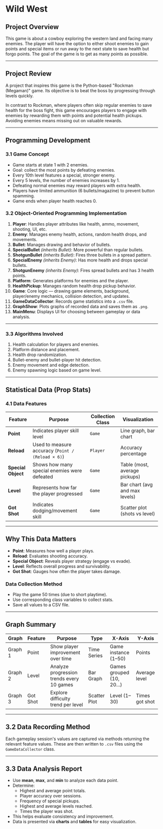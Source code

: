 # Wild West

## Project Overview

This game is about a cowboy exploring the western land and facing many enemies. The player will have the option to either shoot enemies to gain points and special items or run away to the next state to save health but forgo points. The goal of the game is to get as many points as possible.

---

## Project Review

A project that inspires this game is the Python-based "Rockman (Megaman)" game. Its objective is to beat the boss by progressing through levels quickly.

In contrast to Rockman, where players often skip regular enemies to save health for the boss fight, this game encourages players to engage with enemies by rewarding them with points and potential health pickups. Avoiding enemies means missing out on valuable rewards.

---

## Programming Development

### 3.1 Game Concept

- Game starts at state 1 with 2 enemies.
- Goal: collect the most points by defeating enemies.
- Every 10th level features a special, stronger enemy.
- Every 5 levels, the number of enemies increases by 1.
- Defeating normal enemies may reward players with extra health.
- Players have limited ammunition (6 bullets/magazine) to prevent button spamming.
- Game ends when player health reaches 0.

### 3.2 Object-Oriented Programming Implementation

1. **Player**: Handles player attributes like health, ammo, movement, shooting, UI, etc.
2. **Enemy**: Manages enemy health, actions, random health drops, and movements.
3. **Bullet**: Manages drawing and behavior of bullets.
4. **SpecialBullet** *(inherits Bullet)*: More powerful than regular bullets.
5. **ShotgunBullet** *(inherits Bullet)*: Fires three bullets in a spread pattern.
6. **SpecialEnemy** *(inherits Enemy)*: Has more health and drops special bullets.
7. **ShotgunEnemy** *(inherits Enemy)*: Fires spread bullets and has 3 health points.
8. **Platform**: Generates platforms for enemies and the player.
9. **HealthPickup**: Manages random health drop pickup behavior.
10. **Game**: Core logic — drawing game elements, background, player/enemy mechanics, collision detection, and updates.
11. **GameDataCollector**: Records game statistics into a `.csv` file.
12. **GraphShow**: Plots graphs of recorded data and saves them as `.png`.
13. **MainMenu**: Displays UI for choosing between gameplay or data analysis.

---

### 3.3 Algorithms Involved

1. Health calculation for players and enemies.
2. Platform distance and placement.
3. Health drop randomization.
4. Bullet-enemy and bullet-player hit detection.
5. Enemy movement and edge detection.
6. Enemy spawning logic based on game level.

---

## Statistical Data (Prop Stats)

### 4.1 Data Features

| Feature         | Purpose                                                                 | Collection Class | Visualization                      |
|----------------|-------------------------------------------------------------------------|------------------|-------------------------------------|
| **Point**       | Indicates player skill level                                            | `Game`           | Line graph, bar chart               |
| **Reload**      | Used to measure accuracy (`Point / (Reload × 6)`)                       | `Player`         | Accuracy percentage                 |
| **Special Object** | Shows how many special enemies were defeated                          | `Game`           | Table (most, average pickups)       |
| **Level**       | Represents how far the player progressed                                | `Game`           | Bar chart (avg and max levels)      |
| **Got Shot**    | Indicates dodging/movement skill                                        | `Game`           | Scatter plot (shots vs level)       |

---

## Why This Data Matters

- **Point**: Measures how well a player plays.
- **Reload**: Evaluates shooting accuracy.
- **Special Object**: Reveals player strategy (engage vs evade).
- **Level**: Reflects overall progress and survivability.
- **Got Shot**: Gauges how often the player takes damage.

### Data Collection Method

- Play the game 50 times (due to short playtime).
- Use corresponding class variables to collect stats.
- Save all values to a CSV file.

---

## Graph Summary

| Graph     | Feature      | Purpose                                                                 | Type              | X-Axis                   | Y-Axis              |
|-----------|--------------|-------------------------------------------------------------------------|-------------------|---------------------------|---------------------|
| Graph 1   | Point         | Show player improvement over time                                       | Time Series       | Game instance (1–50)      | Points              |
| Graph 2   | Level         | Analyze progression trends every 10 games                               | Bar Graph         | Games grouped (10, 20...) | Average level       |
| Graph 3   | Got Shot      | Explore difficulty trend per level                                      | Scatter Plot      | Level (1–30)              | Times got shot      |

---

## 3.2 Data Recording Method

Each gameplay session's values are captured via methods returning the relevant feature values. These are then written to `.csv` files using the `GameDataCollector` class.

---

## 3.3 Data Analysis Report

- Use **mean**, **max**, and **min** to analyze each data point.
- Determine:
  - Highest and average point totals.
  - Player accuracy over sessions.
  - Frequency of special pickups.
  - Highest and average levels reached.
  - Times the player was shot.
- This helps evaluate consistency and improvement.
- Data is presented via **charts** and **tables** for easy visualization.
